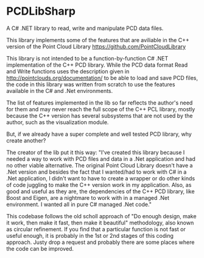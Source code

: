 # PCDLibSharp
A C# .NET library to read, write and manipulate PCD data files.

This library implements some of the features that are aviliable in the C++ version of the Point Cloud Library https://github.com/PointCloudLibrary

This library is not intended to be a function-by-function C# .NET implementation of the C++ PCD library. While the PCD data format Read and Write functions uses the description given in http://pointclouds.org/documentation/ to be able to load and save PCD files, the code in this library was written from scratch to use the features available in the C# and .Net environments.

The list of features implemented in the lib so far reflects the author's need for them and may never reach the full scope of the C++ PCL library, mostly because the C++ version has several subsystems that are not used by the author, such as the visualization module.

But, if we already have a super complete and well tested PCD library, why create another?

The creator of the lib put it this way: "I've created this library because I needed a way to work with PCD files and data in a .Net application and had no other viable alternative. The original Point Cloud Library doesn't have a .Net version and besides the fact that I wanted/had to work with C# in a .Net application, I didn't want to have to create a wrapper or do other kinds of code juggling to make the C++ version work in my application. Also, as good and useful as they are, the dependencies of the C++ PCD library, like Boost and Eigen, are a nightmare to work with in a managed .Net environment. I wanted all in pure C# managed .Net code."

This codebase follows the old scholl approach of "Do enough design, make it work, then make it fast, then make it beautiful" methodology, also known as circular refinement. If you find that a particular function is not fast or useful enough, it is probably in the 1st or 2nd stages of this coding approach. Justy drop a request and probably there are some places where the code can be improved.
